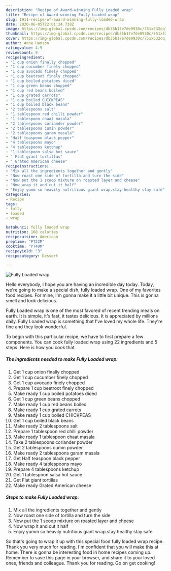 ```yaml
---
description: "Recipe of Award-winning Fully Loaded wrap"
title: "Recipe of Award-winning Fully Loaded wrap"
slug: 1911-recipe-of-award-winning-fully-loaded-wrap
date: 2020-06-05T22:01:24.738Z
image: https://img-global.cpcdn.com/recipes/db35b17e7de0930c/751x532cq70/fully-loaded-wrap-recipe-main-photo.jpg
thumbnail: https://img-global.cpcdn.com/recipes/db35b17e7de0930c/751x532cq70/fully-loaded-wrap-recipe-main-photo.jpg
cover: https://img-global.cpcdn.com/recipes/db35b17e7de0930c/751x532cq70/fully-loaded-wrap-recipe-main-photo.jpg
author: Anne Hanson
ratingvalue: 4.9
reviewcount: 9
recipeingredient:
- "1 cup onion finally chopped"
- "1 cup cucumber finely chopped"
- "1 cup avocado finely chopped"
- "1 cup beetroot finely chopped"
- "1 cup boiled potatoes diced"
- "1 cup green beans chopped"
- "1 cup red beans boiled"
- "1 cup grated carrots"
- "1 cup boiled CHICKPEAS"
- "1 cup boiled black beans"
- "2 tablespoons salt"
- "1 tablespoon red chilli powder"
- "1 tablespoon chaat masala"
- "2 tablespoons coriander powder"
- "2 tablespoons cumin powder"
- "2 tablespoons garam masala"
- "Half teaspoon black pepper"
- "4 tablespoons mayo"
- "4 tablespoons ketchup"
- "1 tablespoon salsa hot sauce"
- " Flat giant tortillas"
- " Grated American cheese"
recipeinstructions:
- "Mix all the ingredients together and gently"
- "Now roast one side of tortilla and turn the side"
- "Now put the 1 scoop mixture on roasted layer and cheese"
- "Now wrap it and cut it half"
- "Enjoy yumm so heavily nutritious giant wrap.stay healthy stay safe"
categories:
- Recipe
tags:
- fully
- loaded
- wrap

katakunci: fully loaded wrap 
nutrition: 168 calories
recipecuisine: American
preptime: "PT22M"
cooktime: "PT40M"
recipeyield: "3"
recipecategory: Dessert

---
```



![Fully Loaded wrap](https://img-global.cpcdn.com/recipes/db35b17e7de0930c/751x532cq70/fully-loaded-wrap-recipe-main-photo.jpg)

Hello everybody, I hope you are having an incredible day today. Today, we're going to make a special dish, fully loaded wrap. One of my favorites food recipes. For mine, I'm gonna make it a little bit unique. This is gonna smell and look delicious.

Fully Loaded wrap is one of the most favored of recent trending meals on earth. It is simple, it's fast, it tastes delicious. It is appreciated by millions daily. Fully Loaded wrap is something that I've loved my whole life. They're fine and they look wonderful.




To begin with this particular recipe, we have to first prepare a few components. You can cook fully loaded wrap using 22 ingredients and 5 steps. Here is how you cook that.

<!--inarticleads1-->

##### The ingredients needed to make Fully Loaded wrap:

1. Get 1 cup onion finally chopped
1. Get 1 cup cucumber finely chopped
1. Get 1 cup avocado finely chopped
1. Prepare 1 cup beetroot finely chopped
1. Make ready 1 cup boiled potatoes diced
1. Get 1 cup green beans chopped
1. Make ready 1 cup red beans boiled
1. Make ready 1 cup grated carrots
1. Make ready 1 cup boiled CHICKPEAS
1. Get 1 cup boiled black beans
1. Make ready 2 tablespoons salt
1. Prepare 1 tablespoon red chilli powder
1. Make ready 1 tablespoon chaat masala
1. Take 2 tablespoons coriander powder
1. Get 2 tablespoons cumin powder
1. Make ready 2 tablespoons garam masala
1. Get Half teaspoon black pepper
1. Make ready 4 tablespoons mayo
1. Prepare 4 tablespoons ketchup
1. Get 1 tablespoon salsa hot sauce
1. Get  Flat giant tortillas
1. Make ready  Grated American cheese




<!--inarticleads2-->

##### Steps to make Fully Loaded wrap:

1. Mix all the ingredients together and gently
1. Now roast one side of tortilla and turn the side
1. Now put the 1 scoop mixture on roasted layer and cheese
1. Now wrap it and cut it half
1. Enjoy yumm so heavily nutritious giant wrap.stay healthy stay safe




So that's going to wrap it up with this special food fully loaded wrap recipe. Thank you very much for reading. I'm confident that you will make this at home. There is gonna be interesting food in home recipes coming up. Remember to save this page in your browser, and share it to your loved ones, friends and colleague. Thank you for reading. Go on get cooking!
